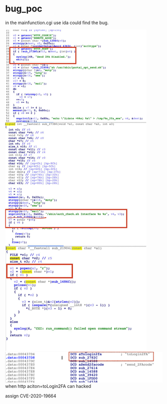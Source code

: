 # bug_poc

in the mainfunction.cgi use ida could find the bug.

![](./ida.jpeg)
![](./1.png)
when http aciton=toLogin2FA can hacked

assign CVE-2020-19664
